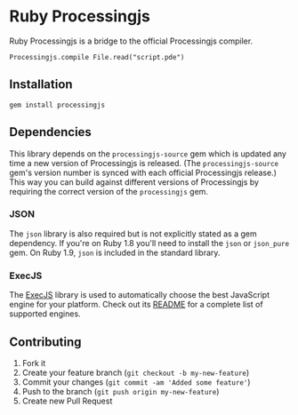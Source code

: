 Ruby Processingjs
=================

Ruby Processingjs is a bridge to the official Processingjs compiler.

    Processingjs.compile File.read("script.pde")


Installation
------------

    gem install processingjs


Dependencies
------------

This library depends on the `processingjs-source` gem which is
updated any time a new version of Processingjs is released. (The
`processingjs-source` gem's version number is synced with each
official Processingjs release.) This way you can build against
different versions of Processingjs by requiring the correct version of
the `processingjs` gem.

### JSON

The `json` library is also required but is not explicitly stated as a
gem dependency. If you're on Ruby 1.8 you'll need to install the
`json` or `json_pure` gem. On Ruby 1.9, `json` is included in the
standard library.

### ExecJS

The [ExecJS](https://github.com/sstephenson/execjs) library is used to automatically choose the best JavaScript engine for your platform. Check out its [README](https://github.com/sstephenson/execjs/blob/master/README.md) for a complete list of supported engines.


## Contributing

1. Fork it
2. Create your feature branch (`git checkout -b my-new-feature`)
3. Commit your changes (`git commit -am 'Added some feature'`)
4. Push to the branch (`git push origin my-new-feature`)
5. Create new Pull Request
